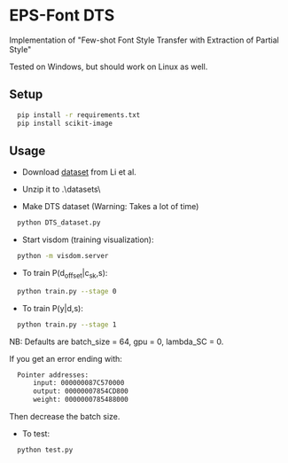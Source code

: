 # EPS-Font DTS

Implementation of "Few-shot Font Style Transfer with Extraction of Partial Style"

Tested on Windows, but should work on Linux as well.

## Setup
``` bash
  pip install -r requirements.txt
  pip install scikit-image
```

## Usage

- Download [dataset](https://github.com/ligoudaner377/font_translator_gan) from Li et al. 

- Unzip it to .\datasets\

- Make DTS dataset (Warning: Takes a lot of time)
``` bash
  python DTS_dataset.py
```

- Start visdom (training visualization):
``` bash
  python -m visdom.server
```

- To train P(d<sub>offset</sub>|c<sub>sk</sub>,s):
``` bash
  python train.py --stage 0
```

- To train P(y|d,s):
``` bash
  python train.py --stage 1
```

NB: Defaults are batch_size = 64, gpu = 0, lambda_SC = 0.

If you get an error ending with:
``` bash
  Pointer addresses:
      input: 000000087C570000
      output: 00000007854CD800
      weight: 0000000785488000
```
Then decrease the batch size.

- To test:
``` bash
  python test.py
```
